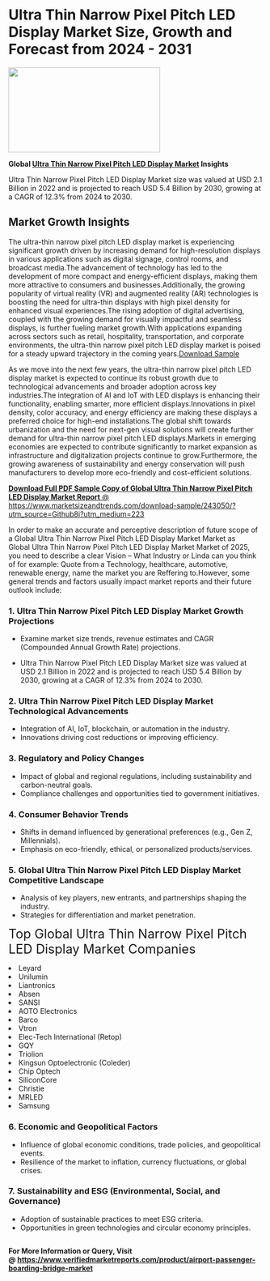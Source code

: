 <H1>Ultra Thin Narrow Pixel Pitch LED Display Market Size, Growth and Forecast from 2024 - 2031</H1><img class="aligncenter size-medium wp-image-584254" src="https://thirdeyenews.in/wp-content/uploads/2024/09/Global-Market-Research-300x168.jpeg" alt="" width="300" height="168" /><p><strong>Global&nbsp;<a href="https://www.marketsizeandtrends.com/download-sample/243050/?utm_source=Github8j?utm_medium=223">Ultra Thin Narrow Pixel Pitch LED Display Market</a> Insights</strong></p><p>Ultra Thin Narrow Pixel Pitch LED Display Market size was valued at USD 2.1 Billion in 2022 and is projected to reach USD 5.4 Billion by 2030, growing at a CAGR of 12.3% from 2024 to 2030.</p><p><h2>Market Growth Insights</h2> The ultra-thin narrow pixel pitch LED display market is experiencing significant growth driven by increasing demand for high-resolution displays in various applications such as digital signage, control rooms, and broadcast media.The advancement of technology has led to the development of more compact and energy-efficient displays, making them more attractive to consumers and businesses.Additionally, the growing popularity of virtual reality (VR) and augmented reality (AR) technologies is boosting the need for ultra-thin displays with high pixel density for enhanced visual experiences.The rising adoption of digital advertising, coupled with the growing demand for visually impactful and seamless displays, is further fueling market growth.With applications expanding across sectors such as retail, hospitality, transportation, and corporate environments, the ultra-thin narrow pixel pitch LED display market is poised for a steady upward trajectory in the coming years.<a href="#">Download Sample</a> <p>As we move into the next few years, the ultra-thin narrow pixel pitch LED display market is expected to continue its robust growth due to technological advancements and broader adoption across key industries.The integration of AI and IoT with LED displays is enhancing their functionality, enabling smarter, more efficient displays.Innovations in pixel density, color accuracy, and energy efficiency are making these displays a preferred choice for high-end installations.The global shift towards urbanization and the need for next-gen visual solutions will create further demand for ultra-thin narrow pixel pitch LED displays.Markets in emerging economies are expected to contribute significantly to market expansion as infrastructure and digitalization projects continue to grow.Furthermore, the growing awareness of sustainability and energy conservation will push manufacturers to develop more eco-friendly and cost-efficient solutions.<a href="#"></p><p><span class=""><strong>Download Full PDF Sample Copy of Global Ultra Thin Narrow Pixel Pitch LED Display Market Report</strong> @ <a href="https://www.marketsizeandtrends.com/download-sample/243050/?utm_source=Github8j?utm_medium=223" target="_blank">https://www.marketsizeandtrends.com/download-sample/243050/?utm_source=Github8j?utm_medium=223</a></span></p><p>In order to make an accurate and perceptive description of future scope of a Global&nbsp;Ultra Thin Narrow Pixel Pitch LED Display Market Market as Global&nbsp;Ultra Thin Narrow Pixel Pitch LED Display Market Market of 2025, you need to describe a clear Vision &ndash; What Industry or Linda can you think of for example: Quote from a Technology, healthcare, automotive, renewable energy, name the market you are Reffering to.However, some general trends and factors usually impact market reports and their future outlook include:</p><h3>1.&nbsp;<strong>Ultra Thin Narrow Pixel Pitch LED Display Market Growth Projections</strong></h3><ul><li>Examine market size trends, revenue estimates and CAGR (Compounded Annual Growth Rate) projections.</li><li><p>Ultra Thin Narrow Pixel Pitch LED Display Market size was valued at USD 2.1 Billion in 2022 and is projected to reach USD 5.4 Billion by 2030, growing at a CAGR of 12.3% from 2024 to 2030.</p></li></ul><h3>2.&nbsp;<strong>Ultra Thin Narrow Pixel Pitch LED Display Market Technological Advancements</strong></h3><ul><li>Integration of AI, IoT, blockchain, or automation in the industry.</li><li>Innovations driving cost reductions or improving efficiency.</li></ul><h3>3.&nbsp;<strong>Regulatory and Policy Changes</strong></h3><ul><li>Impact of global and regional regulations, including sustainability and carbon-neutral goals.</li><li>Compliance challenges and opportunities tied to government initiatives.</li></ul><h3>4.&nbsp;<strong>Consumer Behavior Trends</strong></h3><ul><li>Shifts in demand influenced by generational preferences (e.g., Gen Z, Millennials).</li><li>Emphasis on eco-friendly, ethical, or personalized products/services.</li></ul><h3>5.&nbsp;<strong>Global Ultra Thin Narrow Pixel Pitch LED Display Market Competitive Landscape</strong></h3><ul><li>Analysis of key players, new entrants, and partnerships shaping the industry.</li><li>Strategies for differentiation and market penetration.</li></ul><p data-pm-slice="1 1 []"><span style="color: inherit; font-family: inherit; font-size: 25px;">Top Global Ultra Thin Narrow Pixel Pitch LED Display Market Companies</span></p><div class="" data-test-id=""><p><li>Leyard</li><li> Unilumin</li><li> Liantronics</li><li> Absen</li><li> SANSI</li><li> AOTO Electronics</li><li> Barco</li><li> Vtron</li><li> Elec-Tech International (Retop)</li><li> GQY</li><li> Triolion</li><li> Kingsun Optoelectronic (Coleder)</li><li> Chip Optech</li><li> SiliconCore</li><li> Christie</li><li> MRLED</li><li> Samsung</li></p></div><h3>6.&nbsp;<strong>Economic and Geopolitical Factors</strong></h3><ul><li>Influence of global economic conditions, trade policies, and geopolitical events.</li><li>Resilience of the market to inflation, currency fluctuations, or global crises.</li></ul><h3>7.&nbsp;<strong>Sustainability and ESG (Environmental, Social, and Governance)</strong></h3><ul><li>Adoption of sustainable practices to meet ESG criteria.</li><li>Opportunities in green technologies and circular economy principles.</li></ul><h2><strong style="font-size: 14px;">For More Information or Query, Visit @&nbsp;</strong><a style="background-color: #ffffff; font-size: 14px;" href="https://www.marketsizeandtrends.com/report/ultra-thin-narrow-pixel-pitch-led-display-market/" target="_blank">https://www.verifiedmarketreports.com/product/airport-passenger-boarding-bridge-market</a></h2>